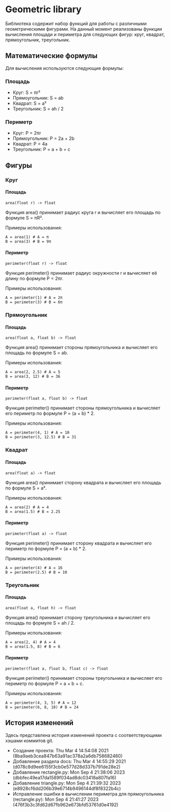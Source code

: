 # Geometric library
Библиотека содержит набор функций для работы с различными геометрическими фигурами. На данный момент реализованы функции вычисления площади и периметра для следующих фигур: круг, квадрат, прямоугольник, треугольник.

## Математические формулы
Для вычисления используются следующие формулы:
### Площадь
- Круг: S = πr²
- Прямоугольник: S = ab
- Квадрат: S = a²
- Треугольник: S = ah / 2

### Периметр
- Круг: P = 2πr
- Прямоугольник: P = 2a + 2b
- Квадрат: P = 4a
- Треугольник: P = a + b + c

## Фигуры

### Круг
#### Площадь
```
area(float r) -> float
```
Функция area() принимает радиус круга r и вычисляет его площадь по формуле S = πR².

Примеры использования:
```
A = area(1) # A = π
B = area(3) # B = 9π
```
#### Периметр
```
perimeter(float r) -> float
```
Функция perimeter() принимает радиус окружности r и вычисляет её длину по формуле P = 2πr.

Примеры использования:
```
A = perimeter(1) # A = 2π
B = perimeter(3) # B = 6π
```

### Прямоугольник
#### Площадь
```
area(float a, float b) -> float
```
Функция area() принимает стороны прямоугольника и вычисляет его площадь по формуле S = ab.

Примеры использования:
```
A = area(2, 2.5) # A = 5
B = area(3, 12) # B = 36
```
#### Периметр
```
perimeter(float a, float b) -> float
```
Функция perimeter() принимает стороны прямоугольника и вычисляет его периметр по формуле P = (a + b) * 2.

Примеры использования:
```
A = perimeter(4, 1) # A = 10
B = perimeter(3, 12.5) # B = 31
```

### Квадрат
#### Площадь
```
area(float a) -> float
```
Функция area() принимает сторону квадрата и вычисляет его площадь по формуле S = a².

Примеры использования:
```
A = area(2) # A = 4
B = area(1.5) # B = 2.25
```
#### Периметр
```
perimeter(float a) -> float
```
Функция perimeter() принимает сторону квадрата и вычисляет его периметр по формуле P = (a + b) * 2.

Примеры использования:
```
A = perimeter(4) # A = 16
B = perimeter(2.5) # B = 10
```

### Треугольник
#### Площадь
```
area(float a, float h) -> float
```
Функция area() принимает сторону треугольника и вычисляет его площадь по формуле S = ah / 2.

Примеры использования:
```
A = area(2, 4) # A = 4
B = area(1.5, 8) # B = 6
```
#### Периметр
```
perimeter(float a, float b, float c) -> float
```
Функция perimeter() принимает стороны треугольника и вычисляет его периметр по формуле P = a + b + c.

Примеры использования:
```
A = perimeter(4, 3, 5) # A = 12
B = perimeter(6, 8, 10) # B = 24
```

## История изменений
Здесь представлена история изменений проекта с соответствующими хэшами коммитов git.
* Создание проекта: Thu Mar 4 14:54:08 2021 (8ba9aeb3cea847b63a91ac378a2a6db758682460)
* Добавление раздела docs: Thu Mar 4 14:55:29 2021 (d078c8d9ee6155f3cb0e577d28d337b791de28e2)
* Добавление rectangle.py: Mon Sep 4 21:38:06 2023 (dbbfec49ea17da1589f034ad8dc03418a807fa16)
* Добавление triangle.py: Mon Sep 4 21:39:32 2023 (e8928cf6dd206b39e6714b9496144df8f8322b4c)
* Исправление ошибки в вычислении периметра для прямоугольника (rectangle.py): Mon Sep 4 21:41:27 2023 (476f3b3c3fd62d67fb962e673bfd53761d0e4192)